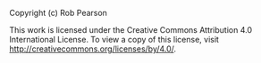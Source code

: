 Copyright (c) Rob Pearson

This work is licensed under the Creative Commons Attribution 4.0 International License. To view a copy of this license, visit http://creativecommons.org/licenses/by/4.0/.
